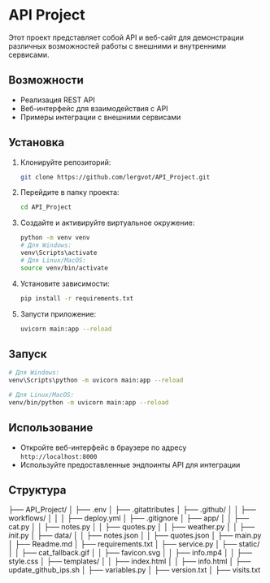 # API Project

Этот проект представляет собой API и веб-сайт для демонстрации различных возможностей работы с внешними и внутренними сервисами.

## Возможности

- Реализация REST API
- Веб-интерфейс для взаимодействия с API
- Примеры интеграции с внешними сервисами

## Установка

1. Клонируйте репозиторий:
    ```bash
    git clone https://github.com/lergvot/API_Project.git
    ```
2. Перейдите в папку проекта:
    ```bash
    cd API_Project
    ```
3. Создайте и активируйте виртуальное окружение:
    ```bash
    python -m venv venv
    # Для Windows:
    venv\Scripts\activate
    # Для Linux/MacOS:
    source venv/bin/activate
    ```
4. Установите зависимости:
    ```bash
    pip install -r requirements.txt
    ```
4. Запусти приложение:
    ```bash
    uvicorn main:app --reload
    ```

## Запуск
```bash
# Для Windows:
venv\Scripts\python -m uvicorn main:app --reload

# Для Linux/MacOS:
venv/bin/python -m uvicorn main:app --reload
```

## Использование

- Откройте веб-интерфейс в браузере по адресу `http://localhost:8000`
- Используйте предоставленные эндпоинты API для интеграции

## Структура

├── API_Project/
│   ├── .env
│   ├── .gitattributes
│   ├── .github/
│   │   ├── workflows/
│   │   │   ├── deploy.yml
│   ├── .gitignore
│   ├── app/
│   │   ├── cat.py
│   │   ├── notes.py
│   │   ├── quotes.py
│   │   ├── weather.py
│   │   ├── _init_.py
│   ├── data/
│   │   ├── notes.json
│   │   ├── quotes.json
│   ├── main.py
│   ├── Readme.md
│   ├── requirements.txt
│   ├── service.py
│   ├── static/
│   │   ├── cat_fallback.gif
│   │   ├── favicon.svg
│   │   ├── info.mp4
│   │   ├── style.css
│   ├── templates/
│   │   ├── index.html
│   │   ├── info.html
│   ├── update_github_ips.sh
│   ├── variables.py
│   ├── version.txt
│   ├── visits.txt

